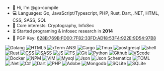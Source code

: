 - 👋 Hi, I’m @go-compile
- 💻 Languages: Go, JavaScript/Typescript, PHP, Rust, Dart, .NET, HTML, CSS, SASS, SQL
- 🧬 Core interests: Cryptography, InfoSec
- ⏳ Started programing & infosec research in **2014**
- 🔑 PGP Key: [628B:769B:FD00:7F82:33FD:AD18:53F4:922E:9D54:97B8](https://github.com/go-compile/public-key)

![Golang](https://img.shields.io/badge/Go-247BA0?style=for-the-badge&logo=go&logoColor=white)
![HTML5](https://img.shields.io/badge/HTML5-90323D?style=for-the-badge&logo=html5&logoColor=white)
![xTerm ANSI](https://img.shields.io/badge/ANSI_xTerm-F6BD60?style=for-the-badge&logoColor=white)
![Cargo](https://img.shields.io/badge/Cargo-EF6F6C?style=for-the-badge&logo=rust&logoColor=white)
![Tmux](https://img.shields.io/badge/tmux-F6BD60?style=for-the-badge&logo=tmux&logoColor=white)
![postgresql](https://img.shields.io/badge/PostgreSQL-247BA0?style=for-the-badge&logo=postgresql&logoColor=white)
![shell](https://img.shields.io/badge/Shell_Script-465775?style=for-the-badge&logo=gnu-bash&logoColor=white)
![Rust](https://img.shields.io/badge/Rust-465775?style=for-the-badge&logo=rust&logoColor=white)
![CSS](https://img.shields.io/badge/CSS-F6BD60?style=for-the-badge&logo=css3&logoColor=white)
![SASS](https://img.shields.io/badge/SASS-59C9A5?style=for-the-badge&logo=sass&logoColor=white)
![JS](https://img.shields.io/badge/JS-56E39F?style=for-the-badge&logo=javascript&logoColor=white)
![TS](https://img.shields.io/badge/TypeScript-59C9A5?style=for-the-badge&logo=typescript&logoColor=white)
![Git](https://img.shields.io/badge/Git-56E39F?style=for-the-badge&logo=git&logoColor=white)
![Python](https://img.shields.io/badge/Python-70C1B3?style=for-the-badge&logo=python&logoColor=white)
![Github](https://img.shields.io/badge/Github-A7ABDD?style=for-the-badge&logo=Github&logoColor=white)
![VScode](https://img.shields.io/badge/Visual_Studio_Code-70C1B3?style=for-the-badge&logo=visualstudiocode&logoColor=white)
![Docker](https://img.shields.io/badge/Docker-F5CAC3?style=for-the-badge&logo=Docker&logoColor=white)
![NPM](https://img.shields.io/badge/NPM-A7ABDD?style=for-the-badge&logo=npm&logoColor=white)
![VIM](https://img.shields.io/badge/VIM-000000?style=for-the-badge&logo=vim&logoColor=white)
![Mysql](https://img.shields.io/badge/MySQL-90323D?style=for-the-badge&logo=mysql&logoColor=white)
![Json](https://img.shields.io/badge/Json-247BA0?style=for-the-badge&logo=json&logoColor=white)
![Json Schematics](https://img.shields.io/badge/Json_Schematics-EF6F6C?style=for-the-badge&logo=json&logoColor=white)
![TOML](https://img.shields.io/badge/TOML-90323D?style=for-the-badge&logo=toml&logoColor=white)
![.Net](https://img.shields.io/badge/.NET-F6BD60?style=for-the-badge&logo=.net&logoColor=white)
![C#](https://img.shields.io/badge/C%23-247BA0?style=for-the-badge&logo=csharp&logoColor=white)
![Dart](https://img.shields.io/badge/Dart-465775?style=for-the-badge&logo=Dart&logoColor=white)
![PHP](https://img.shields.io/badge/PHP-F5CAC3?style=for-the-badge&logo=PHP&logoColor=white)
![Adobe](https://img.shields.io/badge/Adobe-D9CAB3?style=for-the-badge&logo=adobe&logoColor=white)
![Mongodb](https://img.shields.io/badge/MongoDB-70C1B3?style=for-the-badge&logo=mongodb&logoColor=white)
![SQLite](https://img.shields.io/badge/SQlite-EF6F6C?style=for-the-badge&logo=sqlite&logoColor=white)
![SQLite](https://img.shields.io/badge/SQlite-D9CAB3?style=for-the-badge&logo=aes&logoColor=white)